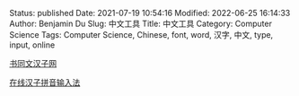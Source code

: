 Status: published
Date: 2021-07-19 10:54:16
Modified: 2022-06-25 16:14:33
Author: Benjamin Du
Slug: 中文工具
Title: 中文工具
Category: Computer Science
Tags: Computer Science, Chinese, font, word, 汉字, 中文, type, input, online


[书同文汉子网](https://hanzi.unihan.com.cn/Qpen)

[在线汉子拼音输入法](https://www.archchinese.com/type_chinese.html)
